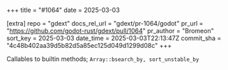 +++
title = "#1064"
date = 2025-03-03

[extra]
repo = "gdext"
docs_rel_url = "gdext/pr-1064/godot"
pr_url = "https://github.com/godot-rust/gdext/pull/1064"
pr_author = "Bromeon"
sort_key = 2025-03-03
date_time = 2025-03-03T22:13:47Z
commit_sha = "4c48b402aa39d5b82d5a85ec125d049d1299d08c"
+++

Callables to builtin methods; `Array::bsearch_by, sort_unstable_by`
